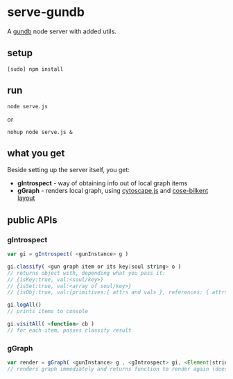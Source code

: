 # serve-gundb

A [gundb](http://gun.js.org/enterprise/) node server with added utils.


## setup

	[sudo] npm install


## run

	node serve.js

or

	nohup node serve.js &


## what you get

Beside setting up the server itself, you get:

* **gIntrospect** - way of obtaining info out of local graph items
* **gGraph** - renders local graph, using
[cytoscape.js](http://js.cytoscape.org/) and
[cose-bilkent layout](https://github.com/cytoscape/cytoscape.js-cose-bilkent#api)



## public APIs


### gIntrospect

```javascript
var gi = gIntrospect( <gunInstance> g )

gi.classify( <gun graph item or its key|soul string> o )
// returns object with, depending what you pass it:
// {isKey:true, val:<soul/key>}
// {isSet:true, val:<array of soul/key>}
// {isObj:true, val:{primitives:{ attrs and vals }, references: { attrs and souls/keys }}}

gi.logAll()
// prints items to console

gi.visitAll( <function> cb )
// for each item, passes classify result
```


### gGraph

```javascript
var render = gGraph( <gunInstance> g , <gIntrospect> gi, <Element|string> parentEl )
// renders graph immediately and returns function to render again (doesn't require arguments)
```
